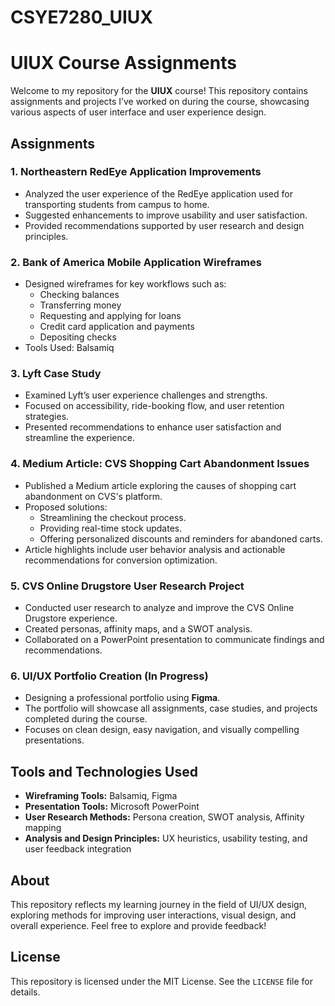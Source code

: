 # CSYE7280_UIUX

# UIUX Course Assignments

Welcome to my repository for the **UIUX** course! 
This repository contains assignments and projects I’ve worked on during the course, showcasing various aspects of user interface and user experience design.

## Assignments

### 1. **Northeastern RedEye Application Improvements**
   - Analyzed the user experience of the RedEye application used for transporting students from campus to home.
   - Suggested enhancements to improve usability and user satisfaction.
   - Provided recommendations supported by user research and design principles.

### 2. **Bank of America Mobile Application Wireframes**
   - Designed wireframes for key workflows such as:
     - Checking balances
     - Transferring money
     - Requesting and applying for loans
     - Credit card application and payments
     - Depositing checks
   - Tools Used: Balsamiq

### 3. **Lyft Case Study**
   - Examined Lyft’s user experience challenges and strengths.
   - Focused on accessibility, ride-booking flow, and user retention strategies.
   - Presented recommendations to enhance user satisfaction and streamline the experience.

### 4. **Medium Article: CVS Shopping Cart Abandonment Issues**
   - Published a Medium article exploring the causes of shopping cart abandonment on CVS's platform.
   - Proposed solutions:
     - Streamlining the checkout process.
     - Providing real-time stock updates.
     - Offering personalized discounts and reminders for abandoned carts.
   - Article highlights include user behavior analysis and actionable recommendations for conversion optimization.

### 5. **CVS Online Drugstore User Research Project**
   - Conducted user research to analyze and improve the CVS Online Drugstore experience.
   - Created personas, affinity maps, and a SWOT analysis.
   - Collaborated on a PowerPoint presentation to communicate findings and recommendations.

### 6. **UI/UX Portfolio Creation (In Progress)**
   - Designing a professional portfolio using **Figma**.
   - The portfolio will showcase all assignments, case studies, and projects completed during the course.
   - Focuses on clean design, easy navigation, and visually compelling presentations.

## Tools and Technologies Used
- **Wireframing Tools:** Balsamiq, Figma
- **Presentation Tools:** Microsoft PowerPoint
- **User Research Methods:** Persona creation, SWOT analysis, Affinity mapping
- **Analysis and Design Principles:** UX heuristics, usability testing, and user feedback integration

## About
This repository reflects my learning journey in the field of UI/UX design, exploring methods for improving user interactions, visual design, and overall experience. 
Feel free to explore and provide feedback!

## License
This repository is licensed under the MIT License. See the `LICENSE` file for details.
